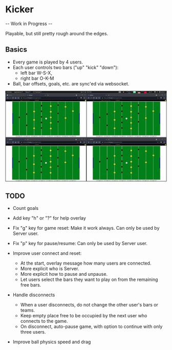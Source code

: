 # Kicker

-- Work in Progress --

Playable, but still pretty rough around the edges.

## Basics

- Every game is played by 4 users.
- Each user controls two bars ("up" "kick" "down"):
    - left bar W-S-X,
    - right bar O-K-M
- Ball, bar offsets, goals, etc. are sync'ed via websocket.

![Kicker screenshot](screenshot.png "Kicker screenshot")

## TODO

- Count goals

- Add key "h" or "?" for help overlay

- Fix "g" key for game reset: Make it work always. Can only be used by Server user.

- Fix "p" key for pause/resume: Can only be used by Server user.

- Improve user connect and reset:
    - At the start, overlay message how many users are connected.
    - More explicit who is Server.
    - More explicit how to pause and unpause.
    - Let users select the bars they want to play on from the remaining free bars.

- Handle disconnects
    - When a user disconnects, do not change the other user's bars or teams.
    - Keep empty place free to be occupied by the next user who connects to the game.
    - On disconnect, auto-pause game, with option to continue with only three users.

- Improve ball physics speed and drag
